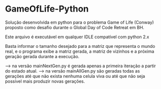 # GameOfLife-Python
Solução desenvolvida em python para o problema Game of Life (Conway) proposto como desafio durante o Global Day of Code Retreat em BH.

Este arquivo é executável em qualquer IDLE compatível com python 2.x

Basta informar o tamanho desejado para a matriz que representa o mundo real, e o programa exibe a matriz gerada, a matriz de vizinhos e a próxima geração gerada durante a execução.

--> na versão mainNextGen.py é gerada apenas a primeira iteração a partir do estado atual.
--> na versão mainAllGen.py são geradas todas as gerações até que não exista nenhuma celula viva ou até que não seja possível mais produzir novas gerações.
